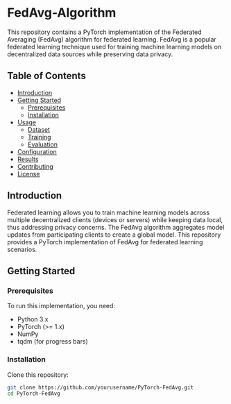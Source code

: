 # FedAvg-Algorithm

This repository contains a PyTorch implementation of the Federated Averaging (FedAvg) algorithm for federated learning. FedAvg is a popular federated learning technique used for training machine learning models on decentralized data sources while preserving data privacy.

## Table of Contents

- [Introduction](#introduction)
- [Getting Started](#getting-started)
  - [Prerequisites](#prerequisites)
  - [Installation](#installation)
- [Usage](#usage)
  - [Dataset](#dataset)
  - [Training](#training)
  - [Evaluation](#evaluation)
- [Configuration](#configuration)
- [Results](#results)
- [Contributing](#contributing)
- [License](#license)

## Introduction

Federated learning allows you to train machine learning models across multiple decentralized clients (devices or servers) while keeping data local, thus addressing privacy concerns. The FedAvg algorithm aggregates model updates from participating clients to create a global model. This repository provides a PyTorch implementation of FedAvg for federated learning scenarios.

## Getting Started

### Prerequisites

To run this implementation, you need:

- Python 3.x
- PyTorch (>= 1.x)
- NumPy
- tqdm (for progress bars)

### Installation

Clone this repository:

```bash
git clone https://github.com/yourusername/PyTorch-FedAvg.git
cd PyTorch-FedAvg
